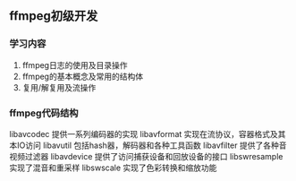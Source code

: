 ## ffmpeg初级开发

### 学习内容
1. ffmpeg日志的使用及目录操作
2. ffmpeg的基本概念及常用的结构体
3. 复用/解复用及流操作

### ffmpeg代码结构
libavcodec 提供一系列编码器的实现
libavformat 实现在流协议，容器格式及其本IO访问
libavutil 包括hash器，解码器和各种工具函数
libavfilter 提供了各种音视频过滤器
libavdevice 提供了访问捕获设备和回放设备的接口
libswresample 实现了混音和重采样
libswscale 实现了色彩转换和缩放功能

